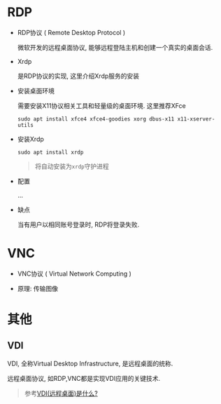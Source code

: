 # RDP

* RDP协议 ( Remote Desktop Protocol )

  微软开发的远程桌面协议, 能够远程登陆主机和创建一个真实的桌面会话. 

* Xrdp

  是RDP协议的实现, 这里介绍Xrdp服务的安装

* 安装桌面环境

  需要安装X11协议相关工具和轻量级的桌面环境. 这里推荐XFce

  ```shell
  sudo apt install xfce4 xfce4-goodies xorg dbus-x11 x11-xserver-utils
  ```

* 安装Xrdp

  ```shell
  sudo apt install xrdp
  ```

  > 将自动安装为`xrdp`守护进程

* 配置

  ...

* 缺点

  当有用户以相同账号登录时, RDP将登录失败.

# VNC

* VNC协议 ( Virtual Network Computing )

* 原理: 传输图像

# 其他

## VDI

VDI, 全称Virtual Desktop Infrastructure, 是远程桌面的统称. 

远程桌面协议, 如RDP,VNC都是实现VDI应用的关键技术.

> 参考[VDI(远程桌面)是什么?](http://c.biancheng.net/view/3896.html)